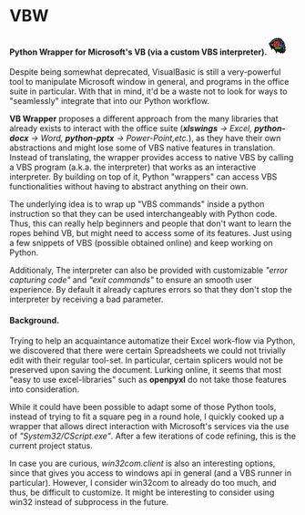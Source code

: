 # VBW
#### Python Wrapper for Microsoft's VB (via a custom VBS interpreter). ![](logo.png)

Despite being somewhat deprecated, VisualBasic is still a very-powerful tool 
to manipulate Microsoft window in general, and programs in the office 
suite in particular. With that in mind, it'd be a waste not to 
look for ways to "seamlessly" integrate that into our Python workflow.

**VB Wrapper** proposes a different approach from the many libraries that 
already exists to interact with the office suite (***xlswings** -> Excel, 
**python-docx** -> Word, **python-pptx** -> Power-Point,etc.*), as they have 
their own abstractions and might lose some of VBS native features in 
translation. Instead of translating, the wrapper provides access to native 
VBS by calling a VBS program (a.k.a. the interpreter) that works as an 
interactive interpreter. By building on top of it, Python "wrappers" can 
access VBS functionalities without having to abstract anything on their own.

The underlying idea is to wrap up "VBS commands" inside a python instruction
so that they can be used interchangeably with Python code. Thus, this can 
really help beginners and people that don't want to learn the ropes behind 
VB, but might need to access some of its features. Just using a few 
snippets of VBS (possible obtained online) and keep working on Python.

Additionaly, The interpreter can also be provided with customizable 
*"error capturing code"* and *"exit commands"* to ensure an smooth user 
experience. By default it already captures errors so that they don't
stop the interpreter by receiving a bad parameter.

#### Background.

Trying to help an acquaintance automatize their Excel work-flow via Python,
we discovered that there were certain Spreadsheets we could not trivially 
edit with their regular tool-set. In particular, certain splicers would not
be preserved upon saving the document. Lurking online, it seems 
that most "easy to use excel-libraries" such as **openpyxl** do not take 
those features into consideration.

While it could have been possible to adapt some of those Python tools, 
instead of trying to fit a square peg in a round hole, I quickly 
cooked up a wrapper that allows direct interaction with Microsoft's services 
via the use of *"System32/CScript.exe"*. After a few iterations of code 
refining, this is the current project status. 

In case you are curious, *win32com.client* is also an interesting options, 
since that gives you access to windows api in general (and a VBS runner 
in particular). However, I consider win32com to already do too much, 
and thus, be difficult to customize. It might be interesting to
consider using win32 instead of subprocess in the future.
